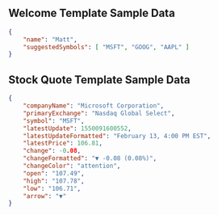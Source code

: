 ﻿
## Welcome Template Sample Data

```json
{
	"name": "Matt",
    "suggestedSymbols": [ "MSFT", "GOOG", "AAPL" ]
}
```

## Stock Quote Template Sample Data

```json
{
    "companyName": "Microsoft Corporation",
    "primaryExchange": "Nasdaq Global Select",
    "symbol": "MSFT",
    "latestUpdate": 1550091600552,
    "latestUpdateFormatted": "February 13, 4:00 PM EST",
    "latestPrice": 106.81,
    "change": -0.08,
    "changeFormatted": "▼ -0.08 (0.08%)",
    "changeColor": "attention",
    "open": "107.49",
    "high": "107.78",
    "low": "106.71",
    "arrow": "▼"
}
```